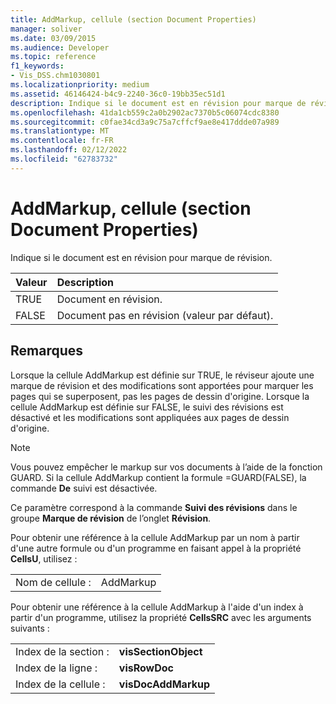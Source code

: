 ```yaml
---
title: AddMarkup, cellule (section Document Properties)
manager: soliver
ms.date: 03/09/2015
ms.audience: Developer
ms.topic: reference
f1_keywords:
- Vis_DSS.chm1030801
ms.localizationpriority: medium
ms.assetid: 46146424-b4c9-2240-36c0-19bb35ec51d1
description: Indique si le document est en révision pour marque de révision.
ms.openlocfilehash: 41da1cb559c2a0b2902ac7370b5c06074cdc8380
ms.sourcegitcommit: c0fae34cd3a9c75a7cffcf9ae8e417ddde07a989
ms.translationtype: MT
ms.contentlocale: fr-FR
ms.lasthandoff: 02/12/2022
ms.locfileid: "62783732"
---
```

# <a name="addmarkup-cell-document-properties-section"></a>AddMarkup, cellule (section Document Properties)

Indique si le document est en révision pour marque de révision.
  
|**Valeur**|**Description**|
|:-----|:-----|
|TRUE  <br/> |Document en révision. |
|FALSE  <br/> |Document pas en révision (valeur par défaut). |
   
## <a name="remarks"></a>Remarques

Lorsque la cellule AddMarkup est définie sur TRUE, le réviseur ajoute une marque de révision et des modifications sont apportées pour marquer les pages qui se superposent, pas les pages de dessin d'origine. Lorsque la cellule AddMarkup est définie sur FALSE, le suivi des révisions est désactivé et les modifications sont appliquées aux pages de dessin d'origine.
  
> [!NOTE]
> Vous pouvez empêcher le markup sur vos documents à l’aide de la fonction GUARD. Si la cellule AddMarkup contient la formule =GUARD(FALSE), la commande **De** suivi est désactivée. 
  
Ce paramètre correspond à la commande **Suivi des révisions** dans le groupe **Marque de révision** de l’onglet **Révision**. 
  
Pour obtenir une référence à la cellule AddMarkup par un nom à partir d'une autre formule ou d'un programme en faisant appel à la propriété **CellsU**, utilisez : 
  
|||
|:-----|:-----|
|Nom de cellule :  <br/> |AddMarkup  <br/> |
   
Pour obtenir une référence à la cellule AddMarkup à l'aide d'un index à partir d'un programme, utilisez la propriété **CellsSRC** avec les arguments suivants : 
  
|||
|:-----|:-----|
|Index de la section :  <br/> |**visSectionObject** <br/> |
|Index de la ligne :  <br/> |**visRowDoc** <br/> |
|Index de la cellule :  <br/> |**visDocAddMarkup** <br/> |
   

